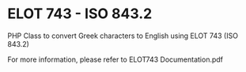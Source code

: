 # ELOT 743 - ISO 843.2
PHP Class to convert Greek characters to English using ELOT 743 (ISO 843.2)

For more information, please refer to ELOT743 Documentation.pdf
